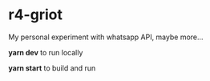 # r4-griot

My personal experiment with whatsapp API, maybe more...

**yarn dev** to run locally

**yarn start** to build and run
